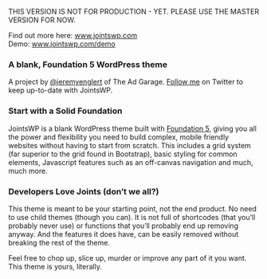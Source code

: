 THIS VERSION IS NOT FOR PRODUCTION - YET. PLEASE USE THE MASTER VERSION FOR NOW.

Find out more here: www.jointswp.com  
Demo: www.jointswp.com/demo

### A blank, Foundation 5 WordPress theme 
A project by [@jeremyenglert](https://twitter.com/jeremyenglert) of The Ad Garage. [Follow me](https://twitter.com/jeremyenglert) on Twitter to keep up-to-date with JointsWP.

### Start with a Solid Foundation
JointsWP is a blank WordPress theme built with [Foundation 5](http://foundation.zurb.com/), giving you all the power and flexibility you need to build complex, mobile friendly websites without having to start from scratch. This includes a grid system (far superior to the grid found in Bootstrap), basic styling for common elements, Javascript features such as an off-canvas navigation and much, much more.

### Developers Love Joints (don’t we all?)
This theme is meant to be your starting point, not the end product. No need to use child themes (though you can).  It is not full of shortcodes (that you’ll probably never use) or functions that you’ll probably end up removing anyway. And the features it does have, can be easily removed without breaking the rest of the theme.

Feel free to chop up, slice up, murder or improve any part of it you want. This theme is yours, literally.
